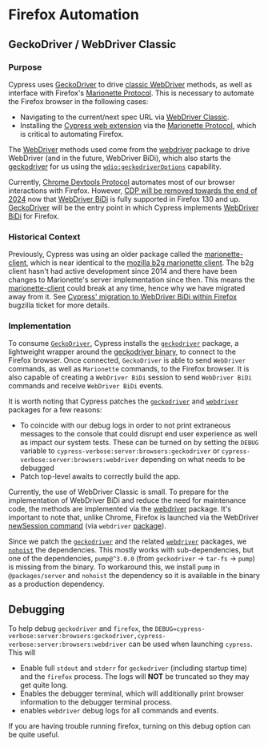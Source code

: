 # Firefox Automation

## GeckoDriver / WebDriver Classic

### Purpose

Cypress uses [GeckoDriver](https://firefox-source-docs.mozilla.org/testing/geckodriver/index.html) to drive [classic WebDriver](https://w3c.github.io/webdriver) methods, as well as interface with Firefox's [Marionette Protocol](https://firefox-source-docs.mozilla.org/testing/marionette/Intro.html). This is necessary to automate the Firefox browser in the following cases:

* Navigating to the current/next spec URL via [WebDriver Classic](https://w3c.github.io/webdriver).
* Installing the [Cypress web extension](https://github.com/cypress-io/cypress/tree/develop/packages/extension) via the [Marionette Protocol](https://firefox-source-docs.mozilla.org/testing/marionette/Intro.html), which is critical to automating Firefox.

The [WebDriver](https://w3c.github.io/webdriver) methods used come from the [webdriver](https://github.com/webdriverio/webdriverio/tree/main/packages/webdriver) package to drive WebDriver (and in the future, WebDriver BiDi), which also starts the [geckodriver](https://github.com/webdriverio-community/node-geckodriver#readme) for us using the [`wdio:geckodriverOptions`](https://webdriver.io/docs/capabilities/#wdiogeckodriveroptions) capability.

Currently, [Chrome Devtools Protocol](https://chromedevtools.github.io/devtools-protocol/) automates most of our browser interactions with Firefox. However, [CDP will be removed towards the end of 2024](https://fxdx.dev/deprecating-cdp-support-in-firefox-embracing-the-future-with-webdriver-bidi/) now that [WebDriver BiDi](https://w3c.github.io/webdriver-bidi/) is fully supported in Firefox 130 and up. [GeckoDriver](https://firefox-source-docs.mozilla.org/testing/geckodriver/index.html) will be the entry point in which Cypress implements [WebDriver BiDi](https://w3c.github.io/webdriver-bidi/) for Firefox.

### Historical Context

Previously, Cypress was using an older package called the [marionette-client](https://github.com/cypress-io/marionette-client), which is near identical to the [mozilla b2g marionette client](https://github.com/mozilla-b2g/gaia/tree/master/tests/jsmarionette/client/marionette-client/lib/marionette). The b2g client hasn't had active development since 2014 and there have been changes to Marionette's server implementation since then. This means the [marionette-client](https://github.com/cypress-io/marionette-client) could break at any time, hence why we have migrated away from it. See [Cypress' migration to WebDriver BiDi within Firefox](https://bugzilla.mozilla.org/show_bug.cgi?id=1604723) bugzilla ticket for more details.

### Implementation

To consume [`GeckoDriver`](https://firefox-source-docs.mozilla.org/testing/geckodriver/index.html), Cypress installs the [`geckodriver`](https://github.com/webdriverio-community/node-geckodriver#readme) package, a lightweight wrapper around the [geckodriver binary](https://github.com/mozilla/geckodriver), to connect to the Firefox browser. Once connected, `GeckoDriver` is able to send `WebDriver` commands, as well as `Marionette` commands, to the Firefox browser. It is also capable of creating a `WebDriver BiDi` session to send `WebDriver BiDi` commands and receive `WebDriver BiDi` events.

It is worth noting that Cypress patches the [`geckodriver`](https://github.com/webdriverio-community/node-geckodriver#readme) and [`webdriver`](https://github.com/webdriverio/webdriverio/tree/main/packages/webdriver) packages for a few reasons:
* To coincide with our debug logs in order to not print extraneous messages to the console that could disrupt end user experience as well as impact our system tests. These can be turned on by setting the `DEBUG` variable to `cypress-verbose:server:browsers:geckodriver` or `cypress-verbose:server:browsers:webdriver` depending on what needs to be debugged
* Patch top-level awaits to correctly build the app.

Currently, the use of WebDriver Classic is small. To prepare for the implementation of WebDriver BiDi and reduce the need for maintenance code, the methods are implemented via the [webdriver](https://github.com/webdriverio/webdriverio/tree/main/packages/webdriver) package. It's important to note that, unlike Chrome, Firefox is launched via the WebDriver [newSession command](https://w3c.github.io/webdriver#new-session) (via `webdriver` [package](https://github.com/webdriverio/webdriverio/tree/main/packages/webdriver#webdriver-example)).

Since we patch the [`geckodriver`](https://github.com/webdriverio-community/node-geckodriver#readme) and the related [`webdriver`](https://github.com/webdriverio/webdriverio/tree/main/packages) packages, we [`nohoist`](https://classic.yarnpkg.com/blog/2018/02/15/nohoist/) the dependencies. This mostly works with sub-dependencies, but one of the dependencies, `pump@^3.0.0` (from `geckodriver` -> `tar-fs` -> `pump`) is missing from the binary. To workaround this, we install `pump` in `@packages/server` and `nohoist` the dependency so it is available in the binary as a production dependency.

## Debugging

To help debug `geckodriver` and `firefox`, the `DEBUG=cypress-verbose:server:browsers:geckodriver,cypress-verbose:server:browsers:webdriver` can be used when launching `cypress`. This will
 * Enable full `stdout` and `stderr` for `geckodriver` (including startup time) and the `firefox` process. The logs will **NOT** be truncated so they may get quite long.
 * Enables the debugger terminal, which will additionally print browser information to the debugger terminal process.
 * enables  `webdriver` debug logs for all commands and events.

 If you are having trouble running firefox, turning on this debug option can be quite useful.
